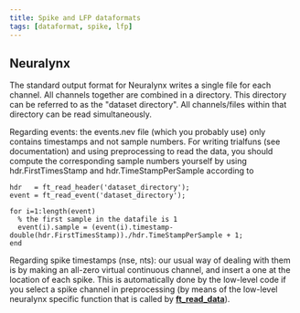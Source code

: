 ```yaml
---
title: Spike and LFP dataformats
tags: [dataformat, spike, lfp]
---
```


## Neuralynx

The standard output format for Neuralynx writes a single file for each channel. All channels together are combined in a directory. This directory can be referred to as the "dataset directory". All channels/files within that directory can be read simultaneously.

Regarding events: the events.nev file (which you probably use) only contains timestamps and not sample numbers. For writing trialfuns (see documentation) and using preprocessing to read the data, you should compute the corresponding sample numbers yourself by using hdr.FirstTimesStamp and hdr.TimeStampPerSample according to

    hdr   = ft_read_header('dataset_directory');
    event = ft_read_event('dataset_directory');

    for i=1:length(event)
      % the first sample in the datafile is 1
      event(i).sample = (event(i).timestamp-double(hdr.FirstTimesStamp))./hdr.TimeStampPerSample + 1;
    end

Regarding spike timestamps (nse, nts): our usual way of dealing with them is by making an all-zero virtual continuous channel, and insert a one at the location of each spike. This is automatically done by the low-level code if you select a spike channel in preprocessing (by means of the low-level neuralynx specific function that is called by **[ft_read_data](/reference/fileio/ft_read_data)**).
